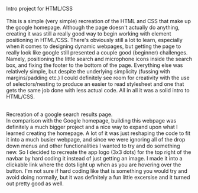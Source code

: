 Intro project for HTML/CSS<br><br>
This is a simple (very simple) recreation of the HTML and CSS that make up the google homepage. Although the page doesn't actually do anything, creating it was still a really good way to begin working with element positioning in HTML/CSS. There's obviously still a lot to learn, especially when it comes to designing dynamic webpages, but getting the page to really look like google still presented a couple good (beginner) challenges. Namely, positioning the little search and microphone icons inside the search box, and fixing the footer to the bottom of the page. Everything else was relatively simple, but despite the underlying simplicity (fussing with margins/padding etc.) I could definitely see room for creativity with the use of selectors/nesting to produce an easier to read stylesheet and one that gets the same job done with less actual code. All in all it was a solid intro to HTML/CSS.<br><br> 

Recreation of a google search results page.<br>
In comparison with the Google homepage, building this webpage was definitely a much bigger project and a nice way to expand upon what I learned creating the homepage. A lot of it was just reshaping the code to fit it into a much busier webpage, and since we were ignoring all of the drop down menus and other functionalities I wanted to try and do something new. So I decided to recreate the app logo (3x3 dots) for the top right of the navbar by hard coding it instead of just getting an image. I made it into a clickable link where the dots light up when as you are hovering over the button. I'm not sure if hard coding like that is something you would try and avoid doing normally, but it was definitely a fun little excersise and it turned out pretty good as well.